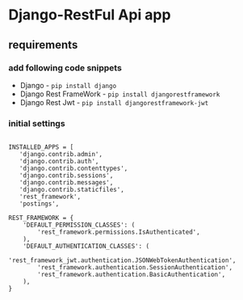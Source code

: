# Django-RestFul Api app

## requirements 
### add following code snippets
* Django - `pip install django`
* Django Rest FrameWork  - `pip install djangorestframework`
* Django Rest Jwt - `pip install djangorestframework-jwt`

### initial settings 
 ```

 INSTALLED_APPS = [
    'django.contrib.admin',
    'django.contrib.auth',
    'django.contrib.contenttypes',
    'django.contrib.sessions',
    'django.contrib.messages',
    'django.contrib.staticfiles',
    'rest_framework',
    'postings',
```

```
REST_FRAMEWORK = {
    'DEFAULT_PERMISSION_CLASSES': (
        'rest_framework.permissions.IsAuthenticated',
    ),
    'DEFAULT_AUTHENTICATION_CLASSES': (
        'rest_framework_jwt.authentication.JSONWebTokenAuthentication',
        'rest_framework.authentication.SessionAuthentication',
        'rest_framework.authentication.BasicAuthentication',
    ),
}
```